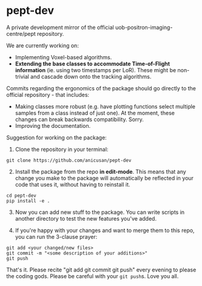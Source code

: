 # pept-dev
A private development mirror of the official uob-positron-imaging-centre/pept repository.

We are currently working on:
- Implementing Voxel-based algorithms.
- **Extending the base classes to accommodate Time-of-Flight information** (ie. using two timestamps per LoR). These might be non-trivial and cascade down onto the tracking algorithms.

Commits regarding the ergonomics of the package should go directly to the official repository - that includes:
- Making classes more robust (e.g. have plotting functions select multiple samples from a class instead of just one). At the moment, these changes can break backwards compatibility. Sorry.
- Improving the documentation.

Suggestion for working on the package:
1. Clone the repository in your terminal:
```
git clone https://github.com/anicusan/pept-dev
```

2. Install the package from the repo **in edit-mode**. This means that any change you make to the package will automatically be reflected in your code that uses it, without having to reinstall it.
```
cd pept-dev
pip install -e .
```

3. Now you can add new stuff to the package. You can write scripts in another directory to test the new features you've added.

4. If you're happy with your changes and want to merge them to this repo, you can run the 3-clause prayer:
```
git add <your changed/new files>
git commit -m "<some description of your additions>"
git push
```

That's it. Please recite "git add git commit git push" every evening to please the coding gods. Please be careful with your `git push`s. Love you all.


